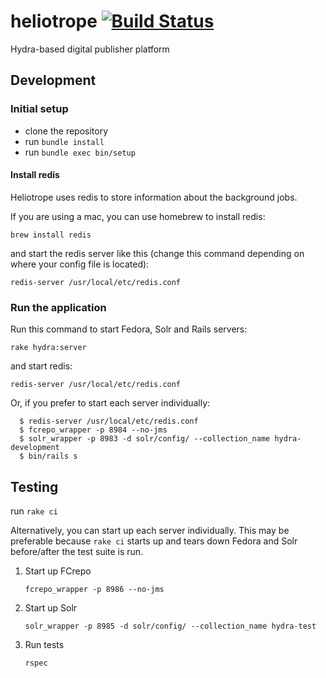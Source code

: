 # heliotrope [![Build Status](https://travis-ci.org/curationexperts/heliotrope.svg?branch=master)](https://travis-ci.org/curationexperts/heliotrope)
Hydra-based digital publisher platform

## Development

### Initial setup

  * clone the repository
  * run `bundle install`
  * run `bundle exec bin/setup`

#### Install redis

Heliotrope uses redis to store information about the background jobs.

If you are using a mac, you can use homebrew to install redis:

`brew install redis`

and start the redis server like this (change this command depending on where your config file is located):

`redis-server /usr/local/etc/redis.conf`

### Run the application

Run this command to start Fedora, Solr and Rails servers:

`rake hydra:server`

and start redis:

`redis-server /usr/local/etc/redis.conf`

Or, if you prefer to start each server individually:

```
  $ redis-server /usr/local/etc/redis.conf
  $ fcrepo_wrapper -p 8984 --no-jms
  $ solr_wrapper -p 8983 -d solr/config/ --collection_name hydra-development
  $ bin/rails s
```

## Testing

run `rake ci`

Alternatively, you can start up each server individually.  This may be preferable because `rake ci` starts up and tears down Fedora and Solr before/after the test suite is run.

1. Start up FCrepo

   `fcrepo_wrapper -p 8986 --no-jms`
1. Start up Solr

   `solr_wrapper -p 8985 -d solr/config/ --collection_name hydra-test`
1. Run tests

   `rspec`
